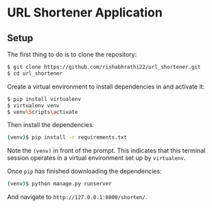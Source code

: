 # URL Shortener Application

## Setup

The first thing to do is to clone the repository:

```sh
$ git clone https://github.com/rishabhrathi22/url_shortener.git
$ cd url_shortener
```

Create a virtual environment to install dependencies in and activate it:

```sh
$ pip install virtualenv
$ virtualenv venv
$ venv\Scripts\activate
```

Then install the dependencies:

```sh
(venv)$ pip install -r requirements.txt
```
Note the `(venv)` in front of the prompt. This indicates that this terminal
session operates in a virtual environment set up by `virtualenv`.

Once `pip` has finished downloading the dependencies:
```sh
(venv)$ python manage.py runserver
```
And navigate to `http://127.0.0.1:8000/shorten/`.
